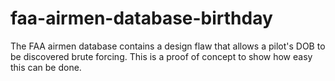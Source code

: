 # faa-airmen-database-birthday
The FAA airmen database contains a design flaw that allows a pilot's DOB to be discovered brute forcing. This is a proof of concept to show how easy this can be done.
